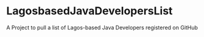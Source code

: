 # LagosbasedJavaDevelopersList
A Project to pull a list of Lagos-based Java Developers registered on GitHub

